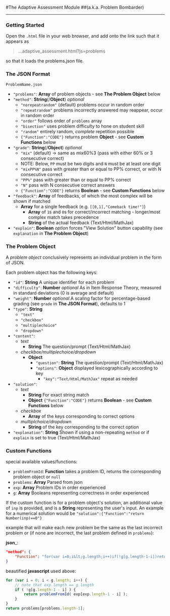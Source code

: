 #The Adaptive Assessment Module
##(a.k.a. Problem Bombarder)

***

### Getting Started

Open the `.html` file in your web browser, and add onto the link such that it appears as 

> ...adaptive_assessment.html?js=problems

so that it loads the problems.json file. 

### The JSON Format

    ProblemName.json
	
+ `"problems"`: __Array__ of problem objects - see __The Problem Object__ below
+ `"method"`: __String__(/__Object__) _optional_
	+ `"norepeatrandom"` (default) problems occur in random order
	+ `"repeatrandom"` problems incorrectly answered may reappear, occur in random order
	+ `"order"` follows order of `problems` array
	+ `"bisection"` uses problem difficulty to hone on student skill
	+ `"random"` entirely random, _complete_ repetition possible
	+ `{"Function":"CODE"}` returns problem __Object__ - see __Custom Functions__ below
+ `"grade"`: __String__(/__Object__) _optional_
	+ `"mix"` (default) -> same as mix60%3 (pass with either 60% or 3 consecutive correct)
	+ NOTE: Below, `PP` must be two digits and `N` must be at least one digit
	+ `"mixPP%N"` pass with greater than or equal to PP% correct, or with N consecutive correct
	+ `"PP%"` pass with greater than or equal to PP% correct
	+ `"N"` pass with N consecutive correct answers
	+ `{"Function":"CODE"}` returns __Boolean__ - see __Custom Functions__ below
+ `"feedback"`: __Array__ of feedbacks, of which the most complex will be shown if matched
	+ __Array__ for a single feedback (e.g. `[[0,1],"Comeback time!"]`)
		+ __Array__ of `1`s and `0`s for correct/incorrect matching - longer/most complex match takes precedence
		+ __String__ of the actual feedback (Text/Html/MathJax)
+ `"explain"`: __Boolean__ _option_ forces "View Solution" button capability (see `explanation` in __The Problem Object__)

### The Problem Object

A _problem object_ conclusively represents an individual problem in the form of JSON.

Each problem object has the following keys:

+ `"id"`: __String__ A unique identifier for each problem
+ `"difficulty"`: __Number__ _optional_ As in Item Response Theory, measured in standard deviations (0 is average and default)
+ `"weight"`: __Number__ _optional_  A scaling factor for percentage-based grading (see `grade` in __The JSON Format__), defaults to 1
+ `"type"`: __String__
	+ `"text"`
	+ `"checkbox"`
	+ `"multiplechoice"`
	+ `"dropdown"`
+ `"content"`:
	+ _text_ 
		+ __String__ The question/prompt (Text/Html/MathJax)
	+ _checkbox/multiplechoice/dropdown_
		+ __Object__
			+ `"question"`: __String__ The question/prompt (Text/Html/MathJax)
			+ `"options"`: __Object__ displayed lexicographically according to key
				+ `"key":"Text/Html/MathJax"` repeat as needed
+ `"solution"`:
	+ _text_
		 + __String__ For exact string match
		 + __Object__ `{"Function":"CODE"}` returns __Boolean__ - see __Custom Functions__ below
	+ _checkbox_
		+ __Array__ of the keys corresponding to correct options
	+ _multiplchoice/dropdown_
		+ __String__ of the key corresponding to the correct option
+ `"explanation"`: __String__ Shown if using a non-repeating `method` or if `explain` is set to true (Text/Html/MathJax)

### Custom Functions

special available values/functions:

+ `problemFromId`: __Function__ takes a problem ID, returns the corresponding problem object or `null`
+ `problems`: __Array__ Parsed from json
+ `exp`: __Array__ Problem IDs in order experienced
+ `g`: __Array__ Booleans representing correctness in order experienced

If the custom function is for a problem object's solution, an additional value of `inp` is provided, and is a __String__ representing the user's input. An example for a numerical solution would be `"solution":{"Function":"return Number(inp)==0"}`

example that will make each new problem be the same as the last incorrect problem or (if none are incorrect, the last problem defined in `problems`): 

__json___:

```JSON  
"method": {
    "Function": "for(var i=0;i&lt;g.length;i++)if(!g[g.length-1-i])return problemFromId(exp[exp.length-1-i]);return problems[problems.length-1];"
} 
```
	
beautified __javascript__ used above:

```Javascript
for (var i = 0; i < g.length; i++) {
	// note that exp.length == g.length
	if ( !g[g.length-1 - i] ) {
		return problemFromId( exp[exp.length-1 - i] );
	}
}
return problems[problems.length-1];
```
